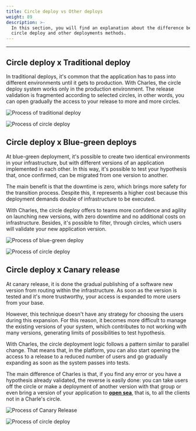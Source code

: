 ```yaml
---
title: Circle deploy vs Other deploys
weight: 89
description: >-
  In this section, you will find an explanation about the difference between
  circle deploy and other deployments methods.
---
```


---

## Circle deploy x Traditional deploy

In traditional deploys, it's common that the application has to pass into different environments until it gets to production. With Charles, the circle deploy system works only in the production environment. The release validation is fragmented according to selected circles, in other words, you can open gradually the access to your release to more and more circles.

![Process of traditional deploy ](/shared/deploy-tradicional%20%282%29.png)

![Process of circle deploy](/shared/deploy_em_circulos%20%283%29%20%281%29.png)

## Circle deploy x Blue-green deploys

At blue-green deployment, it's possible to create two identical environments in your infrastructure, but with different versions of an application implemented in each other. In this way, it's possible to test your hypothesis that, once confirmed, can be migrated from one version to another.

The main benefit is that the downtime is zero, which brings more safety for the transition process. Despite this, it represents a higher cost because this deployment demands double of infrastructure to be executed.

With Charles, the circle deploy offers to teams more confidence and agility on launching new versions, with zero downtime and no additional costs on infrastructure. Besides, it's possible to filter, through circles, which users will validate your new application version.

![Process of blue-green deploy](/shared/blue_green%20%281%29%20%281%29.png)

![Process of circle deploy](/shared/deploy_em_circulos%20%281%29%20%281%29.png)

## Circle deploy x Canary release

At canary release, it is done the gradual publishing of a software new version from routing within the infrastructure. As soon as the version is tested and it's more trustworthy, your access is expanded to more users from your base.

However, this technique doesn't have any strategy for choosing the users during this expansion. For this reason, it becomes more difficult to manage the existing versions of your system, which contributes to not working with many versions, generating limits of possibilities to test hypothesis.

With Charles, the circle deployment logic follows a pattern similar to parallel change. That means that, in the platform, you can also start opening the access to a release to a reduced number of users and go gradually expanding as soon as the system passes into tests.

The main difference of Charles is that, if you find any error or you have a hypothesis already validated, the reverse is easily done: you can take users off the circle or make a deployment of another version with that group or even bring a version of your application to [**open sea**](/key-concepts/), that is, to all the clients not in a Charle's circle.

![Process of Canary Release](/shared/deploy_em_circulos_x_canary_releases%20%282%29.png)

![Process of circle deploy](shared/deploy_em_circulos%20%2810%29.png)

